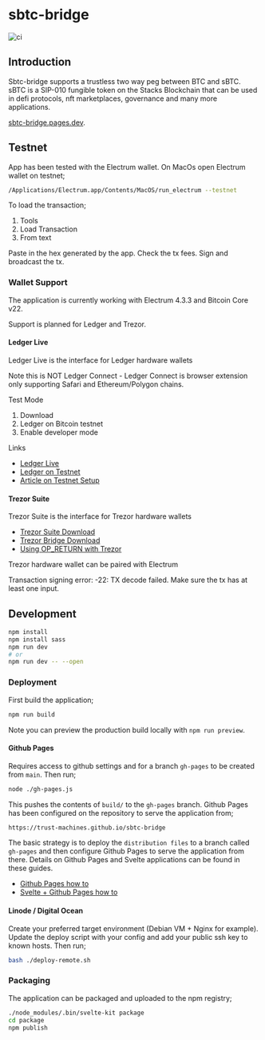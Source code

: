 # sbtc-bridge

![ci](https://github.com/Trust-Machines/sbtc-bridge)


## Introduction

Sbtc-bridge supports a trustless two way peg between BTC and sBTC.
sBTC is a SIP-010 fungible token on the Stacks Blockchain that can be used in
defi protocols, nft marketplaces, governance and many more applications.

[sbtc-bridge.pages.dev](https://sbtc-bridge.pages.dev).

## Testnet

App has been tested with the Electrum wallet. On MacOs open Electrum wallet on testnet;

```bash
/Applications/Electrum.app/Contents/MacOS/run_electrum --testnet
```

To load the transaction;

1. Tools
2. Load Transaction
3. From text

Paste in the hex generated by the app. Check the tx fees. Sign and broadcast the tx.

### Wallet Support

The application is currently working with Electrum 4.3.3 and Bitcoin Core v22.

Support is planned for Ledger and Trezor.

#### Ledger Live

Ledger Live is the interface for Ledger hardware wallets

Note this is NOT Ledger Connect - Ledger Connect is  browser extension only supporting Safari and Ethereum/Polygon chains.

Test Mode

1. Download
2. Ledger on Bitcoin testnet
3. Enable developer mode

Links

- [Ledger Live](https://www.ledger.com/ledger-live)
- [Ledger on Testnet](https://developers.ledger.com/docs/non-dapp/howto/test/)
- [Article on Testnet Setup](https://coinguides.org/ledger-testnet/)

#### Trezor Suite

Trezor Suite is the interface for Trezor hardware wallets

- [Trezor Suite Download](https://trezor.io/trezor-suite)
- [Trezor Bridge Download](https://suite.trezor.io/web/bridge/)
- [Using OP_RETURN with Trezor](https://trezor.io/learn/a/use-op_return-in-trezor-suite-app)

Trezor hardware wallet can be paired with Electrum

Transaction signing error: -22: TX decode failed. Make sure the tx has at least one input.


## Development

```bash
npm install
npm install sass
npm run dev
# or
npm run dev -- --open
```

### Deployment

First build the application;

```bash
npm run build
```

Note you can preview the production build locally with `npm run preview`.

#### Github Pages

Requires access to github settings and for a branch `gh-pages` to be created from `main`.
Then run;

```bash
node ./gh-pages.js
```

This pushes the contents of `build/` to the `gh-pages` branch. Github Pages
has been configured on the repository to serve the application from;

```bash
https://trust-machines.github.io/sbtc-bridge
```

The basic strategy is to deploy the `distribution files` to a branch called `gh-pages` and then configure Github Pages to serve the application from there. Details on Github Pages and Svelte
applications can be found in these guides.

- [Github Pages how to](https://docs.github.com/en/pages)
- [Svelte + Github Pages how to](https://github.com/sveltejs/kit/tree/master/packages/adapter-static#spa-mode)

#### Linode / Digital Ocean

Create your preferred target environment (Debian VM + Nginx for example).
Update the deploy script with your config and add your public ssh key to known hosts.
Then run;

```bash
bash ./deploy-remote.sh
```

### Packaging

The application can be packaged and uploaded to the npm registry;

```bash
./node_modules/.bin/svelte-kit package
cd package
npm publish
```

